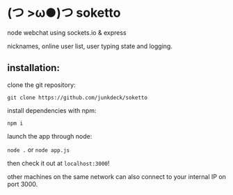 # (つ >ω●)つ soketto

node webchat using sockets.io & express

nicknames, online user list, user typing state and logging.

## installation:

clone the git repository:

`git clone https://github.com/junkdeck/soketto`

install dependencies with npm:

`npm i`

launch the app through node:

`node .` or `node app.js`

then check it out at `localhost:3000`!

other machines on the same network can also connect to your internal IP on port 3000.